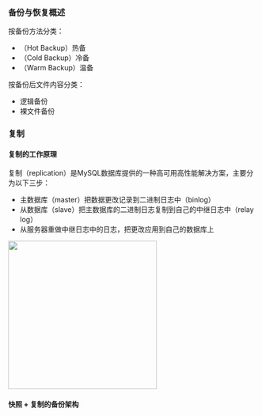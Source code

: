 ### 备份与恢复概述

按备份方法分类：

- （Hot Backup）热备
- （Cold Backup）冷备
- （Warm Backup）温备

按备份后文件内容分类：

- 逻辑备份
- 裸文件备份

### 复制

#### 复制的工作原理

复制（replication）是MySQL数据库提供的一种高可用高性能解决方案，主要分为以下三步：

- 主数据库（master）把数据更改记录到二进制日志中（binlog）
- 从数据库（slave）把主数据库的二进制日志复制到自己的中继日志中（relay log）
- 从服务器重做中继日志中的日志，把更改应用到自己的数据库上

<div>
    <image src="img\5.png" height=300></image>
</div>

#### 快照 + 复制的备份架构